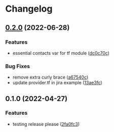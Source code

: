 # Changelog

## [0.2.0](https://github.com/binamov/remora/compare/v0.1.0...v0.2.0) (2022-06-28)


### Features

* essential contacts var for tf module ([dc0c70c](https://github.com/binamov/remora/commit/dc0c70c463499cbd77aa59918e5a00263f6f55b4))


### Bug Fixes

* remove extra curly brace ([a67540c](https://github.com/binamov/remora/commit/a67540cb841613d8bbb8af88d968e359647445e3))
* update provider.tf in jira example ([13ae3fc](https://github.com/binamov/remora/commit/13ae3fcff03cb8ead33d6819dfeb34be460e61a3))

## 0.1.0 (2022-04-27)


### Features

* testing release please ([2fa0fc3](https://github.com/binamov/remora/commit/2fa0fc3ac567e64994003d959f69e9e9a283af9e))
